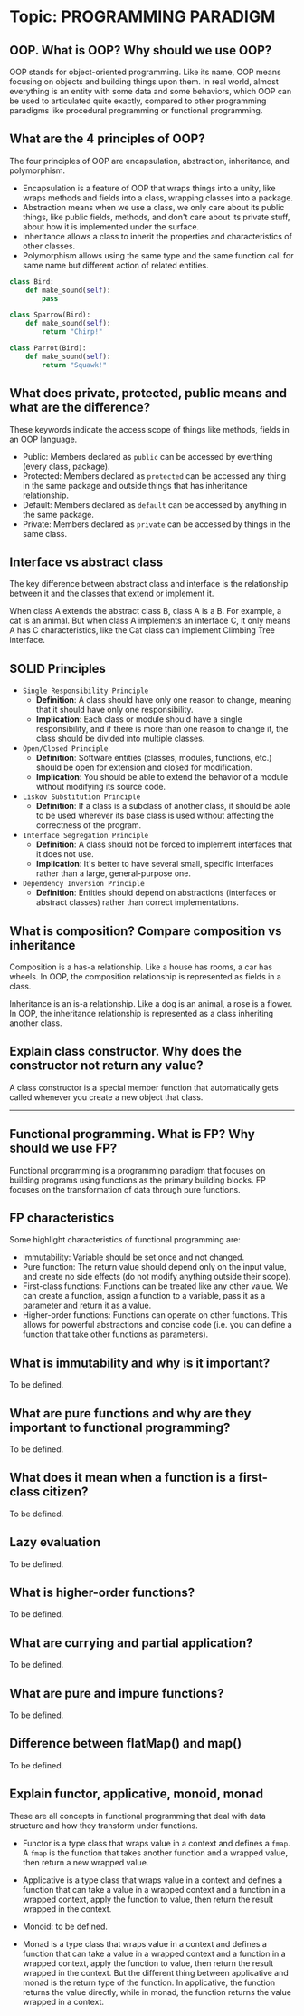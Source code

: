 # Topic: PROGRAMMING PARADIGM

## OOP. What is OOP? Why should we use OOP?

OOP stands for object-oriented programming. Like its name, OOP means focusing on objects and building things upon them. In real world, almost everything is an entity with some data and some behaviors, which OOP can be used to articulated quite exactly, compared to other programming paradigms like procedural programming or functional programming.

## What are the 4 principles of OOP?

The four principles of OOP are encapsulation, abstraction, inheritance, and polymorphism.

- Encapsulation is a feature of OOP that wraps things into a unity, like wraps methods and fields into a class, wrapping classes into a package.
- Abstraction means when we use a class, we only care about its public things, like public fields, methods, and don't care about its private stuff, about how it is implemented under the surface.
- Inheritance allows a class to inherit the properties and characteristics of other classes.
- Polymorphism allows using the same type and the same function call for same name but different action of related entities.

```python
class Bird:
    def make_sound(self):
        pass

class Sparrow(Bird):
    def make_sound(self):
        return "Chirp!"

class Parrot(Bird):
    def make_sound(self):
        return "Squawk!"
```

## What does private, protected, public means and what are the difference?

These keywords indicate the access scope of things like methods, fields in an OOP language.

- Public: Members declared as `public` can be accessed by everthing (every class, package).
- Protected: Members declared as `protected` can be accessed any thing in the same package and outside things that has inheritance relationship.
- Default: Members declared as `default` can be accessed by anything in the same package.
- Private: Members declared as `private` can be accessed by things in the same class.

## Interface vs abstract class

The key difference between abstract class and interface is the relationship between it and the classes that extend or implement it.

When class A extends the abstract class B, class A is a B. For example, a cat is an animal. But when class A implements an interface C, it only means A has C characteristics, like the Cat class can implement Climbing Tree interface.

## SOLID Principles

- `Single Responsibility Principle`
  - **Definition**: A class should have only one reason to change, meaning that it should have only one responsibility.
  - **Implication**: Each class or module should have a single responsibility, and if there is more than one reason to change it, the class should be divided into multiple classes.
- `Open/Closed Principle`
  - **Definition**: Software entities (classes, modules, functions, etc.) should be open for extension and closed for modification.
  - **Implication**: You should be able to extend the behavior of a module without modifying its source code.
- `Liskov Substitution Principle`
  - **Definition**: If a class is a subclass of another class, it should be able to be used wherever its base class is used without affecting the correctness of the program.
- `Interface Segregation Principle`
  - **Definition**: A class should not be forced to implement interfaces that it does not use.
  - **Implication**: It's better to have several small, specific interfaces rather than a large, general-purpose one.
- `Dependency Inversion Principle`
  - **Definition**: Entities should depend on abstractions (interfaces or abstract classes) rather than correct implementations.

## What is composition? Compare composition vs inheritance

Composition is a has-a relationship. Like a house has rooms, a car has wheels. In OOP, the composition relationship is represented as fields in a class.

Inheritance is an is-a relationship. Like a dog is an animal, a rose is a flower. In OOP, the inheritance relationship is represented as a class inheriting another class.

## Explain class constructor. Why does the constructor not return any value?

A class constructor is a special member function that automatically gets called whenever you create a new object that class.

------------------------------

## Functional programming. What is FP? Why should we use FP?

Functional programming is a programming paradigm that focuses on building programs using functions as the primary building blocks. FP focuses on the transformation of data through pure functions.

## FP characteristics

Some highlight characteristics of functional programming are:

- Immutability: Variable should be set once and not changed.
- Pure function: The return value should depend only on the input value, and create no side effects (do not modify anything outside their scope).
- First-class functions: Functions can be treated like any other value. We can create a function, assign a function to a variable, pass it as a parameter and return it as a value.
- Higher-order functions: Functions can operate on other functions. This allows for powerful abstractions and concise code (i.e. you can define a function that take other functions as parameters).

## What is immutability and why is it important?

To be defined.

## What are pure functions and why are they important to functional programming?

To be defined.

## What does it mean when a function is a first-class citizen?

To be defined.

## Lazy evaluation

To be defined.

## What is higher-order functions?

To be defined.

## What are currying and partial application?

To be defined.

## What are pure and impure functions?

To be defined.

## Difference between flatMap() and map()

To be defined.

## Explain functor, applicative, monoid, monad

These are all concepts in functional programming that deal with data structure and how they transform under functions.

- Functor is a type class that wraps value in a context and defines a `fmap`. A `fmap` is the function that takes another function and a wrapped value, then return a new wrapped value.

- Applicative is a type class that wraps value in a context and defines a function that can take a value in a wrapped context and a function in a wrapped context, apply the function to value, then return the result wrapped in the context.

- Monoid: to be defined.

- Monad is a type class that wraps value in a context and defines a function that can take a value in a wrapped context and a function in a wrapped context, apply the function to value, then return the result wrapped in the context. But the different thing between applicative and monad is the return type of the function. In applicative, the function returns the value directly, while in monad, the function returns the value wrapped in a context.
